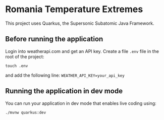 # Romania Temperature Extremes

This project uses Quarkus, the Supersonic Subatomic Java Framework.

## Before running the application

Login into weatherapi.com and get an API key. 
Create a file `.env` file in the root of the project: 
```shell script
touch .env
``` 
and add the following line:
```WEATHER_API_KEY=your_api_key```

## Running the application in dev mode

You can run your application in dev mode that enables live coding using:

```shell script
./mvnw quarkus:dev
```

